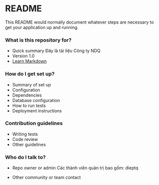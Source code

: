 # README #

This README would normally document whatever steps are necessary to get your application up and running.

### What is this repository for? ###

* Quick summary
Đây là tài liệu Công ty NDQ
* Version
1.0
* [Learn Markdown](https://bitbucket.org/tutorials/markdowndemo)

### How do I get set up? ###

* Summary of set up
* Configuration
* Dependencies
* Database configuration
* How to run tests
* Deployment instructions

### Contribution guidelines ###

* Writing tests
* Code review
* Other guidelines

### Who do I talk to? ###

* Repo owner or admin
Các thành viên quản trị bao gồm:
dieptq

* Other community or team contact